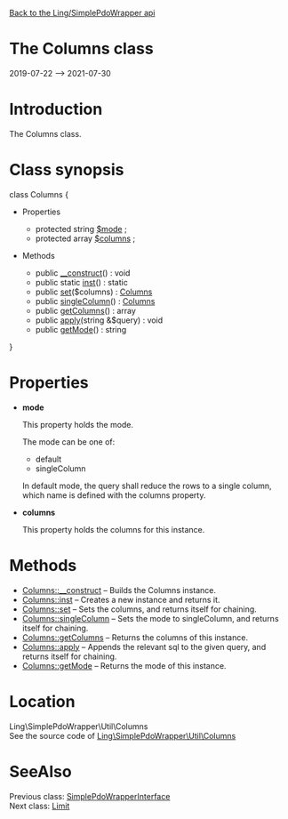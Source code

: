 [Back to the Ling/SimplePdoWrapper api](https://github.com/lingtalfi/SimplePdoWrapper/blob/master/doc/api/Ling/SimplePdoWrapper.md)



The Columns class
================
2019-07-22 --> 2021-07-30






Introduction
============

The Columns class.



Class synopsis
==============


class <span class="pl-k">Columns</span>  {

- Properties
    - protected string [$mode](#property-mode) ;
    - protected array [$columns](#property-columns) ;

- Methods
    - public [__construct](https://github.com/lingtalfi/SimplePdoWrapper/blob/master/doc/api/Ling/SimplePdoWrapper/Util/Columns/__construct.md)() : void
    - public static [inst](https://github.com/lingtalfi/SimplePdoWrapper/blob/master/doc/api/Ling/SimplePdoWrapper/Util/Columns/inst.md)() : static
    - public [set](https://github.com/lingtalfi/SimplePdoWrapper/blob/master/doc/api/Ling/SimplePdoWrapper/Util/Columns/set.md)($columns) : [Columns](https://github.com/lingtalfi/SimplePdoWrapper/blob/master/doc/api/Ling/SimplePdoWrapper/Util/Columns.md)
    - public [singleColumn](https://github.com/lingtalfi/SimplePdoWrapper/blob/master/doc/api/Ling/SimplePdoWrapper/Util/Columns/singleColumn.md)() : [Columns](https://github.com/lingtalfi/SimplePdoWrapper/blob/master/doc/api/Ling/SimplePdoWrapper/Util/Columns.md)
    - public [getColumns](https://github.com/lingtalfi/SimplePdoWrapper/blob/master/doc/api/Ling/SimplePdoWrapper/Util/Columns/getColumns.md)() : array
    - public [apply](https://github.com/lingtalfi/SimplePdoWrapper/blob/master/doc/api/Ling/SimplePdoWrapper/Util/Columns/apply.md)(string &$query) : void
    - public [getMode](https://github.com/lingtalfi/SimplePdoWrapper/blob/master/doc/api/Ling/SimplePdoWrapper/Util/Columns/getMode.md)() : string

}




Properties
=============

- <span id="property-mode"><b>mode</b></span>

    This property holds the mode.
    
    The mode can be one of:
    - default
    - singleColumn
    
    
    In default mode, the query shall reduce the rows to a single column, which name is defined
    with the columns property.
    
    

- <span id="property-columns"><b>columns</b></span>

    This property holds the columns for this instance.
    
    



Methods
==============

- [Columns::__construct](https://github.com/lingtalfi/SimplePdoWrapper/blob/master/doc/api/Ling/SimplePdoWrapper/Util/Columns/__construct.md) &ndash; Builds the Columns instance.
- [Columns::inst](https://github.com/lingtalfi/SimplePdoWrapper/blob/master/doc/api/Ling/SimplePdoWrapper/Util/Columns/inst.md) &ndash; Creates a new instance and returns it.
- [Columns::set](https://github.com/lingtalfi/SimplePdoWrapper/blob/master/doc/api/Ling/SimplePdoWrapper/Util/Columns/set.md) &ndash; Sets the columns, and returns itself for chaining.
- [Columns::singleColumn](https://github.com/lingtalfi/SimplePdoWrapper/blob/master/doc/api/Ling/SimplePdoWrapper/Util/Columns/singleColumn.md) &ndash; Sets the mode to singleColumn, and returns itself for chaining.
- [Columns::getColumns](https://github.com/lingtalfi/SimplePdoWrapper/blob/master/doc/api/Ling/SimplePdoWrapper/Util/Columns/getColumns.md) &ndash; Returns the columns of this instance.
- [Columns::apply](https://github.com/lingtalfi/SimplePdoWrapper/blob/master/doc/api/Ling/SimplePdoWrapper/Util/Columns/apply.md) &ndash; Appends the relevant sql to the given query, and returns itself for chaining.
- [Columns::getMode](https://github.com/lingtalfi/SimplePdoWrapper/blob/master/doc/api/Ling/SimplePdoWrapper/Util/Columns/getMode.md) &ndash; Returns the mode of this instance.





Location
=============
Ling\SimplePdoWrapper\Util\Columns<br>
See the source code of [Ling\SimplePdoWrapper\Util\Columns](https://github.com/lingtalfi/SimplePdoWrapper/blob/master/Util/Columns.php)



SeeAlso
==============
Previous class: [SimplePdoWrapperInterface](https://github.com/lingtalfi/SimplePdoWrapper/blob/master/doc/api/Ling/SimplePdoWrapper/SimplePdoWrapperInterface.md)<br>Next class: [Limit](https://github.com/lingtalfi/SimplePdoWrapper/blob/master/doc/api/Ling/SimplePdoWrapper/Util/Limit.md)<br>
